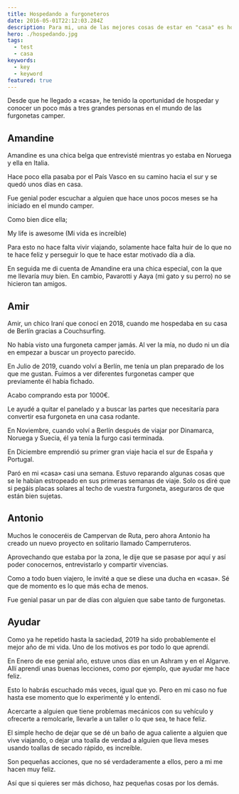 ```yaml
---
title: Hospedando a furgoneteros
date: 2016-05-01T22:12:03.284Z
description: Para mi, una de las mejores cosas de estar en "casa" es hospedar a gente, y ¿qué mejor que furgoneteros? ✅ Hoy os hablo de esto y de ayudar.
hero: ./hospedando.jpg
tags:
  - test
  - casa
keywords:
  - key
  - keyword
featured: true
---
```


Desde que he llegado a «casa», he tenido la oportunidad de hospedar y conocer un poco más a tres grandes personas en el mundo de las furgonetas camper.

## Amandine

Amandine es una chica belga que entrevisté mientras yo estaba en Noruega y ella en Italia.

Hace poco ella pasaba por el País Vasco en su camino hacia el sur y se quedó unos días en casa.

Fue genial poder escuchar a alguien que hace unos pocos meses se ha iniciado en el mundo camper.

Como bien dice ella;

My life is awesome (Mi vida es increíble)

Para esto no hace falta vivir viajando, solamente hace falta huir de lo que no te hace feliz y perseguir lo que te hace estar motivado día a día.

En seguida me di cuenta de Amandine era una chica especial, con la que me llevaría muy bien. En cambio, Pavarotti y Aaya (mi gato y su perro) no se hicieron tan amigos.

## Amir

Amir, un chico Iraní que conocí en 2018, cuando me hospedaba en su casa de Berlín gracias a Couchsurfing.

No había visto una furgoneta camper jamás. Al ver la mía, no dudo ni un día en empezar a buscar un proyecto parecido.

En Julio de 2019, cuando volví  a Berlín, me tenía un plan preparado de los que me gustan. Fuimos a ver diferentes furgonetas camper que previamente él había fichado.

Acabo comprando esta por 1000€.

Le ayudé a quitar el panelado y a buscar las partes que necesitaría para convertir esa furgoneta en una casa rodante.

En Noviembre, cuando volví a Berlín después de viajar por Dinamarca, Noruega y Suecia, él ya tenía la furgo casi terminada.

En Diciembre emprendió su primer gran viaje hacia el sur de España y Portugal.

Paró en mi «casa» casi una semana. Estuvo reparando algunas cosas que se le habían estropeado en sus primeras semanas de viaje. Solo os diré que si pegáis placas solares al techo de vuestra furgoneta, aseguraros de que están bien sujetas.

## Antonio

Muchos le conoceréis de Campervan de Ruta, pero ahora Antonio ha creado un nuevo proyecto en solitario llamado Camperruteros.

Aprovechando que estaba por la zona, le dije que se pasase por aquí y así poder conocernos, entrevistarlo y compartir vivencias.

Como a todo buen viajero, le invité a que se diese una ducha en «casa». Sé que de momento es lo que más echa de menos.

Fue genial pasar un par de días con alguien que sabe tanto de furgonetas.

## Ayudar

Como ya he repetido hasta la saciedad, 2019 ha sido probablemente el mejor año de mi vida. Uno de los motivos es por todo lo que aprendí.

En Enero de ese genial año, estuve unos días en un Ashram y en el Algarve. Allí aprendí unas buenas lecciones, como por ejemplo, que ayudar me hace feliz.

Esto lo habrás escuchado más veces, igual que yo. Pero en mi caso no fue hasta ese momento que lo experimenté y lo entendí.

Acercarte a alguien que tiene problemas mecánicos con su vehículo y ofrecerte a remolcarle, llevarle a un taller o lo que sea, te hace feliz.

El simple hecho de dejar que se dé un baño de agua caliente a alguien que vive viajando, o dejar una toalla de verdad a alguien que lleva meses usando toallas de secado rápido, es increíble.

Son pequeñas acciones, que no sé verdaderamente a ellos, pero a mi me hacen muy feliz.

Así que si quieres ser más dichoso, haz pequeñas cosas por los demás.
